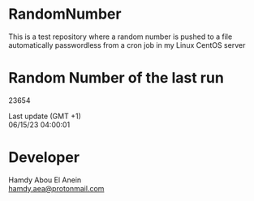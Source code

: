 # RandomNumber    
This is a test repository where a random number is pushed to a file automatically passwordless from a cron job in my Linux CentOS server    
# Random Number of the last run   
23654
      
Last update (GMT +1)    
06/15/23 04:00:01
# Developer    
Hamdy Abou El Anein   
hamdy.aea@protonmail.com
